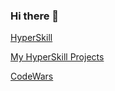 ### Hi there 👋

[HyperSkill](https://hyperskill.org/profile/94207858)

  [My HyperSkill Projects](https://github.com/Salihbayraktar/JetBrains-Academy/tree/main/src)

[CodeWars](https://www.codewars.com/users/Salihbayraktar)



<!--
**Salihbayraktar/Salihbayraktar** is a ✨ _special_ ✨ repository because its `README.md` (this file) appears on your GitHub profile.

Here are some ideas to get you started:

- 🔭 I’m currently working on ...
- 🌱 I’m currently learning ...
- 👯 I’m looking to collaborate on ...
- 🤔 I’m looking for help with ...
- 💬 Ask me about ...
- 📫 How to reach me: ...
- 😄 Pronouns: ...
- ⚡ Fun fact: ...
-->
